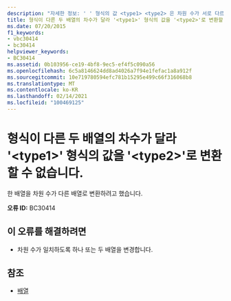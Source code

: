 ```yaml
---
description: "자세한 정보: ' ' 형식의 값 <type1> <type2> 은 차원 수가 서로 다르므로 ' '로 변환할 수 없습니다."
title: 형식이 다른 두 배열의 차수가 달라 '<type1>' 형식의 값을 '<type2>'로 변환할 수 없습니다.
ms.date: 07/20/2015
f1_keywords:
- vbc30414
- bc30414
helpviewer_keywords:
- BC30414
ms.assetid: 0b103956-ce19-4bf8-9ec5-ef4f5c090a56
ms.openlocfilehash: 6c5a8146624dd8ad4026a7f94e1fefac1a8a912f
ms.sourcegitcommit: 10e719780594efc781b15295e499c66f316068b8
ms.translationtype: MT
ms.contentlocale: ko-KR
ms.lasthandoff: 02/14/2021
ms.locfileid: "100469125"
---
```

# <a name="value-of-type-type1-cannot-be-converted-to-type2-because-the-array-types-have-different-numbers-of-dimensions"></a>형식이 다른 두 배열의 차수가 달라 '\<type1>' 형식의 값을 '\<type2>'로 변환할 수 없습니다.

한 배열을 차원 수가 다른 배열로 변환하려고 했습니다.  
  
 **오류 ID:** BC30414  
  
## <a name="to-correct-this-error"></a>이 오류를 해결하려면  
  
- 차원 수가 일치하도록 하나 또는 두 배열을 변경합니다.  
  
## <a name="see-also"></a>참조

- [배열](../programming-guide/language-features/arrays/index.md)
